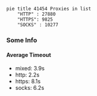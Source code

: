 
```mermaid
pie title 41454 Proxies in list
    "HTTP" : 27880
    "HTTPS": 9825
    "SOCKS" : 10277
```

### Some Info
#### Average Timeout

- mixed: 3.9s
- http: 2.2s
- https: 8.1s
- socks: 6.2s